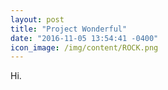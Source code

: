 ```yaml
---
layout: post
title: "Project Wonderful"
date: "2016-11-05 13:54:41 -0400"
icon_image: /img/content/ROCK.png
---
```

Hi.
